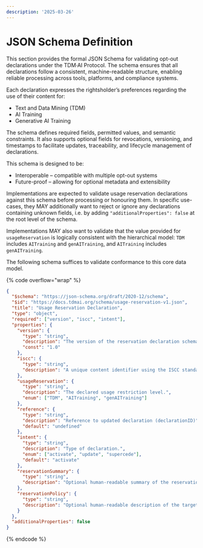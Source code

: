 ```yaml
---
description: '2025-03-26'
---
```


# JSON Schema Definition

This section provides the formal JSON Schema for validating opt-out declarations under the TDM·AI Protocol. The schema ensures that all declarations follow a consistent, machine-readable structure, enabling reliable processing across tools, platforms, and compliance systems.

Each declaration expresses the rightsholder’s preferences regarding the use of their content for:

* Text and Data Mining (TDM)
* AI Training
* Generative AI Training

The schema defines required fields, permitted values, and semantic constraints. It also supports optional fields for revocations, versioning, and timestamps to facilitate updates, traceability, and lifecycle management of declarations.

This schema is designed to be:

* Interoperable – compatible with multiple opt-out systems
* Future-proof – allowing for optional metadata and extensibility

Implementations are expected to validate usage reservation declarations against this schema before processing or honouring them. In specific use-cases, they MAY additionally want to reject or ignore any declarations containing unknown fields, i.e. by adding `"additionalProperties": false` at the root level of the schema.

Implementations MAY also want to validate that the value provided for `usageReservation` is logically consistent with the hierarchical model: `TDM` includes `AITraining` and `genAITraining`, and `AITraining` includes `genAITraining`.

The following schema suffices to validate conformance to this core data model.

{% code overflow="wrap" %}
```json
{
  "$schema": "https://json-schema.org/draft/2020-12/schema",
  "$id": "https://docs.tdmai.org/schema/usage-reservation-v1.json",
  "title": "Usage Reservation Declaration",
  "type": "object",
  "required": ["version", "iscc", "intent"],
  "properties": {
    "version": {
      "type": "string",
      "description": "The version of the reservation declaration schema.",
      "const": "1.0"
    },
    "iscc": {
      "type": "string",
      "description": "A unique content identifier using the ISCC standard (ISO 24138:2024)."
    },
    "usageReservation": {
      "type": "string",
      "description": "The declared usage restriction level.",
      "enum": ["TDM", "AITraining", "genAITraining"]
    },
    "reference": {
      "type": "string",
      "description": "Reference to updated declaration (declarationID)",
      "default": "undefined"
    },
    "intent": {
      "type": "string",
      "description": "Type of declaration.",
      "enum": ["activate", "update", "supercede"],
      "default": "activate"
    },
    "reservationSummary": {
      "type": "string",
      "description": "Optional human-readable summary of the reservation."
    },
    "reservationPolicy": {
      "type": "string",
      "description": "Optional human-readable description of the targeted compliance regime."
    }
  },
  "additionalProperties": false
}

```
{% endcode %}
